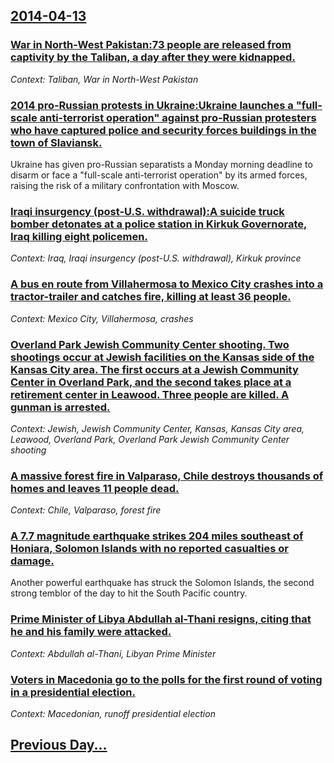 ## [2014-04-13](/news/2014/04/13/index.md)

### [War in North-West Pakistan:73 people are released from captivity by the Taliban, a day after they were kidnapped. ](/news/2014/04/13/war-in-north-west-pakistan-p73-people-are-released-from-captivity-by-the-taliban-a-day-after-they-were-kidnapped.md)
_Context: Taliban, War in North-West Pakistan_

### [2014 pro-Russian protests in Ukraine:Ukraine launches a "full-scale anti-terrorist operation" against pro-Russian protesters who have captured police and security forces buildings in the town of Slaviansk. ](/news/2014/04/13/2014-pro-russian-protests-in-ukraine-pukraine-launches-a-full-scale-anti-terrorist-operation-against-pro-russian-protesters-who-have-captu.md)
Ukraine has given pro-Russian separatists a Monday morning deadline to disarm or face a &quot;full-scale anti-terrorist operation&quot; by its armed forces, raising the risk of a military confrontation with Moscow.

### [Iraqi insurgency (post-U.S. withdrawal):A suicide truck bomber detonates at a police station in Kirkuk Governorate, Iraq killing eight policemen. ](/news/2014/04/13/iraqi-insurgency-post-u-s-withdrawal-pa-suicide-truck-bomber-detonates-at-a-police-station-in-kirkuk-governorate-iraq-killing-eight-poli.md)
_Context: Iraq, Iraqi insurgency (post-U.S. withdrawal), Kirkuk province_

### [A bus en route from Villahermosa to Mexico City crashes into a tractor-trailer and catches fire, killing at least 36 people. ](/news/2014/04/13/a-bus-en-route-from-villahermosa-to-mexico-city-crashes-into-a-tractor-trailer-and-catches-fire-killing-at-least-36-people.md)
_Context: Mexico City, Villahermosa, crashes_

### [Overland Park Jewish Community Center shooting. Two shootings occur at Jewish facilities on the Kansas side of the Kansas City area. The first occurs at a Jewish Community Center in Overland Park, and the second takes place at a retirement center in Leawood. Three people are killed. A gunman is arrested. ](/news/2014/04/13/overland-park-jewish-community-center-shooting-two-shootings-occur-at-jewish-facilities-on-the-kansas-side-of-the-kansas-city-area-the-fir.md)
_Context: Jewish, Jewish Community Center, Kansas, Kansas City area, Leawood, Overland Park, Overland Park Jewish Community Center shooting_

### [A massive forest fire in Valparaso, Chile destroys thousands of homes and leaves 11 people dead. ](/news/2014/04/13/a-massive-forest-fire-in-valparaiso-chile-destroys-thousands-of-homes-and-leaves-11-people-dead.md)
_Context: Chile, Valparaso, forest fire_

### [A 7.7 magnitude earthquake strikes 204 miles southeast of Honiara, Solomon Islands with no reported casualties or damage. ](/news/2014/04/13/a-7-7-magnitude-earthquake-strikes-204-miles-southeast-of-honiara-solomon-islands-with-no-reported-casualties-or-damage.md)
Another powerful earthquake has struck the Solomon Islands, the second strong temblor of the day to hit the South Pacific country.

### [Prime Minister of Libya Abdullah al-Thani resigns, citing that he and his family were attacked. ](/news/2014/04/13/prime-minister-of-libya-abdullah-al-thani-resigns-citing-that-he-and-his-family-were-attacked.md)
_Context: Abdullah al-Thani, Libyan Prime Minister_

### [Voters in Macedonia go to the polls for the first round of voting in a presidential election. ](/news/2014/04/13/voters-in-macedonia-go-to-the-polls-for-the-first-round-of-voting-in-a-presidential-election.md)
_Context: Macedonian, runoff presidential election_

## [Previous Day...](/news/2014/04/12/index.md)

